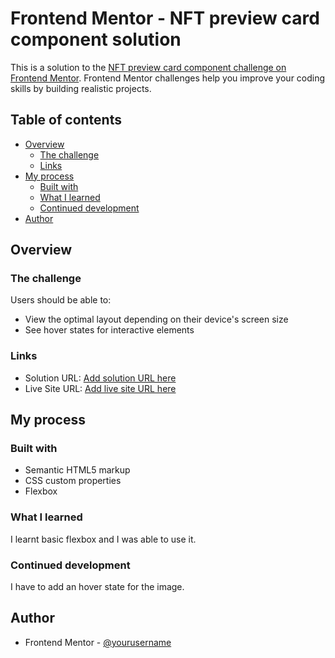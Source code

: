 # Frontend Mentor - NFT preview card component solution

This is a solution to the [NFT preview card component challenge on Frontend Mentor](https://www.frontendmentor.io/challenges/nft-preview-card-component-SbdUL_w0U). Frontend Mentor challenges help you improve your coding skills by building realistic projects. 

## Table of contents

- [Overview](#overview)
  - [The challenge](#the-challenge)
  - [Links](#links)
- [My process](#my-process)
  - [Built with](#built-with)
  - [What I learned](#what-i-learned)
  - [Continued development](#continued-development)
- [Author](#author)


## Overview

### The challenge

Users should be able to:

- View the optimal layout depending on their device's screen size
- See hover states for interactive elements

### Links

- Solution URL: [Add solution URL here](https://github.com/goziecode/)
- Live Site URL: [Add live site URL here](https://goziecode.github.io/nft)

## My process

### Built with

- Semantic HTML5 markup
- CSS custom properties
- Flexbox


### What I learned
I learnt basic flexbox and I was able to use it.


### Continued development

I have to add an hover state for the image.


## Author

- Frontend Mentor - [@yourusername](https://www.frontendmentor.io/goziecode)